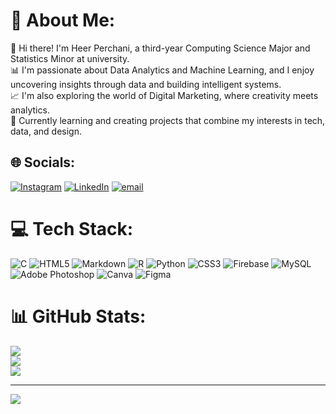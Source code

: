 # 💫 About Me:
👋 Hi there! I'm Heer Perchani, a third-year Computing Science Major and Statistics Minor at university. <br>
📊 I'm passionate about Data Analytics and Machine Learning, and I enjoy uncovering insights through data and building intelligent systems. <br>
📈 I'm also exploring the world of Digital Marketing, where creativity meets analytics. <br>
🚀 Currently learning and creating projects that combine my interests in tech, data, and design.



## 🌐 Socials:
[![Instagram](https://img.shields.io/badge/Instagram-%23E4405F.svg?logo=Instagram&logoColor=white)](https://instagram.com/heerperchani) [![LinkedIn](https://img.shields.io/badge/LinkedIn-%230077B5.svg?logo=linkedin&logoColor=white)](https://www.linkedin.com/in/heer-perchani/) [![email](https://img.shields.io/badge/Email-D14836?logo=gmail&logoColor=white)](mailto:heer.perchani@gmail.com) 

# 💻 Tech Stack:
![C](https://img.shields.io/badge/c-%2300599C.svg?style=for-the-badge&logo=c&logoColor=white) ![HTML5](https://img.shields.io/badge/html5-%23E34F26.svg?style=for-the-badge&logo=html5&logoColor=white) ![Markdown](https://img.shields.io/badge/markdown-%23000000.svg?style=for-the-badge&logo=markdown&logoColor=white) ![R](https://img.shields.io/badge/r-%23276DC3.svg?style=for-the-badge&logo=r&logoColor=white) ![Python](https://img.shields.io/badge/python-3670A0?style=for-the-badge&logo=python&logoColor=ffdd54) ![CSS3](https://img.shields.io/badge/css3-%231572B6.svg?style=for-the-badge&logo=css3&logoColor=white) ![Firebase](https://img.shields.io/badge/firebase-%23039BE5.svg?style=for-the-badge&logo=firebase) ![MySQL](https://img.shields.io/badge/mysql-4479A1.svg?style=for-the-badge&logo=mysql&logoColor=white) ![Adobe Photoshop](https://img.shields.io/badge/adobe%20photoshop-%2331A8FF.svg?style=for-the-badge&logo=adobe%20photoshop&logoColor=white) ![Canva](https://img.shields.io/badge/Canva-%2300C4CC.svg?style=for-the-badge&logo=Canva&logoColor=white) ![Figma](https://img.shields.io/badge/figma-%23F24E1E.svg?style=for-the-badge&logo=figma&logoColor=white)
# 📊 GitHub Stats:
![](https://github-readme-stats.vercel.app/api?username=Heer-Perchani&theme=dark&hide_border=false&include_all_commits=false&count_private=false)<br/>
![](https://nirzak-streak-stats.vercel.app/?user=Heer-Perchani&theme=dark&hide_border=false)<br/>
![](https://github-readme-stats.vercel.app/api/top-langs/?username=Heer-Perchani&theme=dark&hide_border=false&include_all_commits=false&count_private=false&layout=compact)

---
[![](https://visitcount.itsvg.in/api?id=Heer-Perchani&icon=0&color=0)](https://visitcount.itsvg.in)

<!-- Proudly created with GPRM ( https://gprm.itsvg.in ) -->
